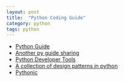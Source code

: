 ```yaml
---
layout: post
title:  "Python Coding Guide"
category: python
tags: python
---
```


 * [Python Guide][python_guide]
 * [Another py guide sharing][py_style]
 * [Python Developer Tools][py_dev_tools]
 * [A collection of design patterns in python][python_patterns]
 * [Pythonic][pythonic]

[python_guide]: http://docs.python-guide.org/en/latest/
[py_style]: http://xiaocong.github.io/slides/idiomatic-python-code/
[py_dev_tools]: http://www.oschina.net/news/48645/python-developer-tools
[python_patterns]: https://github.com/faif/python-patterns

[python_libs]: http://doda.co/7-python-libraries-you-should-know-about
[pythonic]: http://wuzhiwei.net/be_pythonic/



